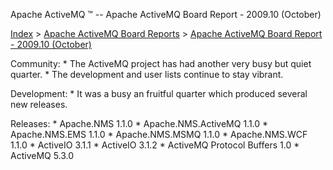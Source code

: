 Apache ActiveMQ ™ -- Apache ActiveMQ Board Report - 2009.10 (October) 

[Index](index.html) > [Apache ActiveMQ Board Reports](apache-activemq-board-reports.html) > [Apache ActiveMQ Board Report - 2009.10 (October)](apache-activemq-board-report-200910-october.html)


Community:
 \* The ActiveMQ project has had another very busy but quiet quarter.
 \* The development and user lists continue to stay vibrant.

Development:
 \* It was a busy an fruitful quarter which produced several new releases.

Releases:
 \* Apache.NMS 1.1.0
 \* Apache.NMS.ActiveMQ 1.1.0
 \* Apache.NMS.EMS 1.1.0
 \* Apache.NMS.MSMQ 1.1.0
 \* Apache.NMS.WCF 1.1.0
 \* ActiveIO 3.1.1
 \* ActiveIO 3.1.2
 \* ActiveMQ Protocol Buffers 1.0
 \* ActiveMQ 5.3.0

